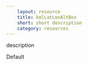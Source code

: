 ```yaml
---
    layout: resource
    title: kmlLatLonAltBox
    short: short description
    category: resources
---
```


description

Default

